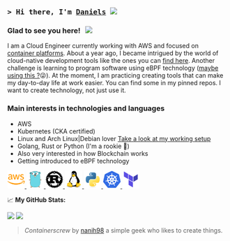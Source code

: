 ### <samp>&gt; Hi there, I'm <a href="https://linkedin.com/in/daniel-cascales-romero-b84240177" target="_blank">Daniels</a> <img src="https://media.giphy.com/media/UevalSWg5twQeqpc8Q/giphy.gif" width="25"> </samp>

### Glad to see you here! &nbsp; ![](https://visitor-badge.laobi.icu/badge?page_id=containerscrew)

I am a Cloud Engineer currently working with AWS and focused on [container platforms](https://kubernetes.io/). About a year ago, I became intrigued by the world of cloud-native development tools like the ones you can [find here](https://landscape.cncf.io/). Another challenge is learning to program software using eBPF technology ([maybe using this ?](https://aya-rs.dev/book/)😜). At the moment, I am practicing creating tools that can make my day-to-day life at work easier. You can find some in my pinned repos. I want to create technology, not just use it.

<h3 align="left">Main interests in technologies and languages</h3>

- AWS
- Kubernetes (CKA certified)
- Linux and Arch Linux|Debian lover [Take a look at my working setup](https://github.com/containerscrew/dotfiles)
- Golang, Rust or Python (I'm a rookie 🚀)
- Also very interested in how Blockchain works
- Getting introduced to eBPF technology

<p align="left">
  <a href="aws" target="_blank" rel="noreferrer">
    <img src="https://raw.githubusercontent.com/devicons/devicon/master/icons/amazonwebservices/amazonwebservices-plain-wordmark.svg" alt="express" width="40" height="40"/>
  </a>
  <a href="golang" target="_blank" rel="noreferrer">
    <img src="https://raw.githubusercontent.com/devicons/devicon/master/icons/go/go-original.svg" alt="go" width="40" height="40"/>
  </a>
  <a href="rust" target="_blank" rel="noreferrer">
    <img src="https://raw.githubusercontent.com/devicons/devicon/master/icons/rust/rust-original.svg" alt="bootstrap" width="40" height="40"/>
  </a>
  <a href="linux" target="_blank" rel="noreferrer">
    <img src="https://raw.githubusercontent.com/devicons/devicon/master/icons/linux/linux-original.svg" alt="css3" width="40" height="40"/>
  </a>
  <a href="python" target="_blank" rel="noreferrer">
    <img src="https://raw.githubusercontent.com/devicons/devicon/master/icons/python/python-original.svg" alt="docker" width="40" height="40"/>
  </a>
  <a href="kubernetes" target="_blank" rel="noreferrer">
    <img src="https://raw.githubusercontent.com/devicons/devicon/master/icons/kubernetes/kubernetes-plain.svg" alt="express" width="40" height="40"/>
  </a>
  <a href="terraform" target="_blank" rel="noreferrer">
    <img src="https://raw.githubusercontent.com/devicons/devicon/master/icons/terraform/terraform-original.svg" alt="express" width="40" height="40"/>
  </a>
</p>


📈 **My GitHub Stats:**
<p>
  <img height="180em" src="https://github-readme-stats.vercel.app/api?username=containerscrew&show_icons=true&hide_border=true&&count_private=true&include_all_commits=true" />
  <img height="180em" src="https://github-readme-stats.vercel.app/api/top-langs/?username=containerscrew&exclude_repo=KNN-Image-Classification&show_icons=true&hide_border=true&layout=compact&langs_count=8"/>
</p>

> _Containerscrew_ by [nanih98](https://github.com/nanih98) a simple geek who likes to create things.

